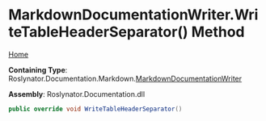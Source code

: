 <a name="_top"></a>

# MarkdownDocumentationWriter\.WriteTableHeaderSeparator\(\) Method

[Home](../../../../../README.md#_top)

**Containing Type**: Roslynator\.Documentation\.Markdown\.[MarkdownDocumentationWriter](../README.md#_top)

**Assembly**: Roslynator\.Documentation\.dll

```csharp
public override void WriteTableHeaderSeparator()
```

